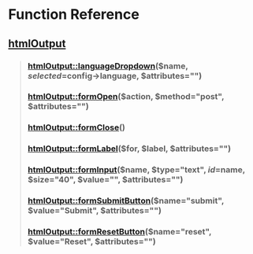 # Function Reference #
## [htmlOutput](htmlOutput.md) ##
> ### [htmlOutput::languageDropdown](htmlOutput#htmlOutput::languageDropdown().md)($name, $selected=$config->language, $attributes="") ###
> ### [htmlOutput::formOpen](htmlOutput#htmlOutput::formOpen().md)($action, $method="post", $attributes="") ###
> ### [htmlOutput::formClose](htmlOutput#htmlOutput::formClose().md)() ###
> ### [htmlOutput::formLabel](htmlOutput#htmlOutput::formLabel().md)($for, $label, $attributes="") ###
> ### [htmlOutput::formInput](htmlOutput#htmlOutput::formInput().md)($name, $type="text", $id=$name, $size="40", $value="", $attributes="") ###
> ### [htmlOutput::formSubmitButton](htmlOutput#htmlOutput::formSubmitButton().md)($name="submit", $value="Submit", $attributes="") ###
> ### [htmlOutput::formResetButton](htmlOutput#htmlOutput::formResetButton().md)($name="reset", $value="Reset", $attributes="") ###